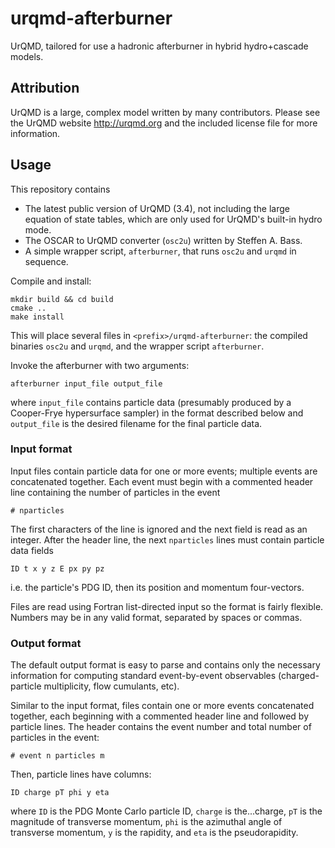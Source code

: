 # urqmd-afterburner

UrQMD, tailored for use a hadronic afterburner in hybrid hydro+cascade models.

## Attribution

UrQMD is a large, complex model written by many contributors.
Please see the UrQMD website http://urqmd.org and the included license file for more information.

## Usage

This repository contains

- The latest public version of UrQMD (3.4), not including the large equation of state tables, which are only used for UrQMD's built-in hydro mode.
- The OSCAR to UrQMD converter (`osc2u`) written by Steffen A. Bass.
- A simple wrapper script, `afterburner`, that runs `osc2u` and `urqmd` in sequence.

Compile and install:

    mkdir build && cd build
    cmake ..
    make install

This will place several files in `<prefix>/urqmd-afterburner`: the compiled binaries `osc2u` and `urqmd`, and the wrapper script `afterburner`.

Invoke the afterburner with two arguments:

    afterburner input_file output_file

where `input_file` contains particle data (presumably produced by a Cooper-Frye hypersurface sampler) in the format described below and `output_file` is the desired filename for the final particle data.

### Input format

Input files contain particle data for one or more events; multiple events are concatenated together.
Each event must begin with a commented header line containing the number of particles in the event

    # nparticles

The first characters of the line is ignored and the next field is read as an integer.
After the header line, the next `nparticles` lines must contain particle data fields

    ID t x y z E px py pz

i.e. the particle's PDG ID, then its position and momentum four-vectors.

Files are read using Fortran list-directed input so the format is fairly flexible.
Numbers may be in any valid format, separated by spaces or commas.

### Output format

The default output format is easy to parse and contains only the necessary information for computing standard event-by-event observables (charged-particle multiplicity, flow cumulants, etc).

Similar to the input format, files contain one or more events concatenated together, each beginning with a commented header line and followed by particle lines.
The header contains the event number and total number of particles in the event:

    # event n particles m

Then, particle lines have columns:

    ID charge pT phi y eta

where `ID` is the PDG Monte Carlo particle ID, `charge` is the...charge, `pT` is the magnitude of transverse momentum, `phi` is the azimuthal angle of transverse momentum, `y` is the rapidity, and `eta` is the pseudorapidity.
